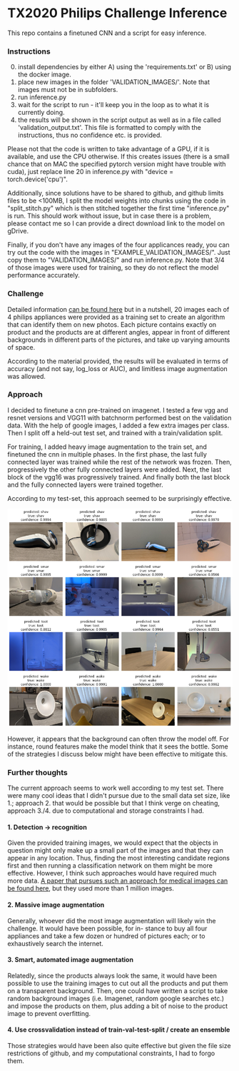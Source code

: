 # TX2020 Philips Challenge Inference
This repo contains a finetuned CNN and a script for easy inference.

### Instructions
0. install dependencies by either A) using the 'requirements.txt' or B) using the docker image.
1. place new images in the folder 'VALIDATION_IMAGES/'. Note that images must not be in subfolders.
2. run inference.py
3. wait for the script to run - it'll keep you in the loop as to what it is currently doing.
4. the results will be shown in the script output as well as in a file called 'validation_output.txt'. 
This file is formatted to comply with the instructions, thus no confidence etc. is provided.

Please not that the code is written to take advantage of a GPU, if it is available, and use the CPU otherwise. 
If this creates issues (there is a small chance that on MAC the specified pytorch version might have trouble with cuda),
just replace line 20 in inference.py with "device = torch.device('cpu')".

Additionally, since solutions have to be shared to github, and github limits files to be <100MB, I split the model weights
into chunks using the code in "split_stitch.py" which is then stitched together the first time "inference.py" is run. 
This should work without issue, but in case there is a problem, please contact me so I can provide a direct download link
to the model on gDrive.

Finally, if you don't have any images of the four applicances ready, you can try out the code with the images 
in "EXAMPLE_VALIDATION_IMAGES/". Just copy them to "VALIDATION_IMAGES/" and run inference.py. Note that 3/4 of those images
were used for training, so they do not reflect the model performance accurately.

### Challenge
Detailed information [can be found here](https://brainporteindhoven.com/int/techxperience/challenges/philips/) but in 
a nutshell, 20 images each of 4 philips appliances were provided as a training set to create an algorithm that can 
identify them on new photos. Each picture contains exactly on product and the products are at different angles, 
appear in front of different backgrounds in different parts of the pictures, and take up varying amounts of space.

According to the material provided, the results will be evaluated in terms of accuracy (and not say, log_loss or AUC),
and limitless image augmentation was allowed.

### Approach
I decided to finetune a cnn pre-trained on imagenet. I tested a few vgg and resnet versions and VGG11 with batchnorm 
performed best on the validation data. With the help of google images, I added a few extra images per class.
Then I split off a held-out test set, and trained with a train/validation split.

For training, I added heavy image augmentation to the train set, and finetuned the cnn in multiple phases.
In the first phase, the last fully connected layer was trained while the rest of the network was frozen. 
Then, progressively  the other fully connected layers were added. Next, the last block of the vgg16 was progressively trained.
And finally both the last block and the fully connected layers were trained together.

According to my test-set, this approach seemed to be surprisingly effective. 
<p float="left">
  <img src="Model performance test set.png" width="750" />
</p>
However, it appears that the background can often throw the model off. For instance, round features make the model 
think that it sees the bottle. Some of the strategies I discuss below might have been effective to mitigate this.

### Further thoughts
The current approach seems to work well according to my test set. There were many cool ideas that I didn't pursue 
due to the small data set size, like 1.; approach 2. that would be possible but that I think verge on cheating,
approach 3./4. due to computational and storage constraints I had.
#### 1. Detection -> recognition
Given the provided training images, we would expect that the objects in question might only make up a small part of the 
images and that they can appear in any location. Thus, finding the most interesting candidate regions first and then
running a classification network on them might be more effective. However, I think such approaches would have required
much more data. [A paper that pursues such an approach for medical images can be found here](https://arxiv.org/abs/2002.07613), 
but they used more than 1 million images. 
#### 2. Massive image augmentation
Generally, whoever did the most image augmentation will likely win the challenge. It would have been possible, for in-
stance to buy all four appliances and take a few dozen or hundred of pictures each; or to exhaustively search the internet.
#### 3. Smart, automated image augmentation
Relatedly, since the products always look the same, it would have been possible to use the training 
images to cut out all the products and put them on a transparent background. Then, one could have written a script to 
take random background images (i.e. Imagenet, random google searches etc.) and impose the products on them, plus adding
a bit of noise to the product image to prevent overfitting.
#### 4. Use crossvalidation instead of train-val-test-split /  create an ensemble
Those strategies would have been also quite effective but given the file size restrictions of github, and my computational constraints,
I had to forgo them.
